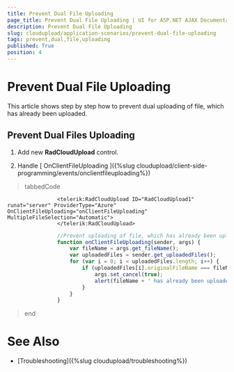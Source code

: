 ```yaml
---
title: Prevent Dual File Uploading
page_title: Prevent Dual File Uploading | UI for ASP.NET AJAX Documentation
description: Prevent Dual File Uploading
slug: cloudupload/application-scenarios/prevent-dual-file-uploading
tags: prevent,dual,file,uploading
published: True
position: 4
---
```


# Prevent Dual File Uploading



This article shows step by step how to prevent dual uploading of file, which has already been uploaded.

## Prevent Dual Files Uploading

1. Add new __RadCloudUpload__ control.

1. Handle [ OnClientFileUploading ]({%slug cloudupload/client-side-programming/events/onclientfileuploading%})

>tabbedCode

````ASPNET
	            <telerik:RadCloudUpload ID="RadCloudUpload1" runat="server" ProviderType="Azure" OnClientFileUploading="onClientFileUploading" MultipleFileSelection="Automatic">
	            </telerik:RadCloudUpload>
````



````JavaScript
	            //Prevent uploading of file, which has already been uploaded.
	            function onClientFileUploading(sender, args) {
	                var fileName = args.get_fileName();
	                var uploadedFiles = sender.get_uploadedFiles();
	                for (var i = 0; i < uploadedFiles.length; i++) {
	                    if (uploadedFiles[i].originalFileName === fileName) {
	                        args.set_cancel(true);
	                        alert(fileName + ' has already been uploaded.');
	                    }
	                }
	            }
````


>end

# See Also

 * [Troubleshooting]({%slug cloudupload/troubleshooting%})
